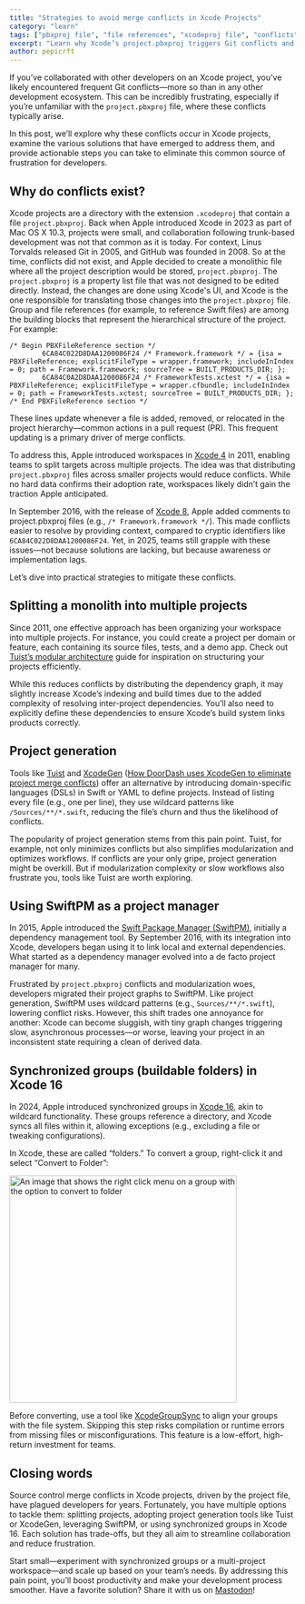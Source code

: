 ```yaml
---
title: "Strategies to avoid merge conflicts in Xcode Projects"
category: "learn"
tags: ["pbxproj file", "file references", "xcodeproj file", "conflicts", "merge tool", "Xcode"]
excerpt: "Learn why Xcode’s project.pbxproj triggers Git conflicts and how solutions like workspaces, SwiftPM or buildable groups can help developers reduce frustration in collaborative projects."
author: pepicrft
---
```


If you’ve collaborated with other developers on an Xcode project, you’ve likely encountered frequent Git conflicts—more so than in any other development ecosystem. This can be incredibly frustrating, especially if you’re unfamiliar with the `project.pbxproj` file, where these conflicts typically arise. 

In this post, we’ll explore why these conflicts occur in Xcode projects, examine the various solutions that have emerged to address them, and provide actionable steps you can take to eliminate this common source of frustration for developers.

## Why do conflicts exist?

Xcode projects are a directory with the extension `.xcodeproj` that contain a file `project.pbxproj`.
Back when Apple introduced Xcode in 2023 as part of Mac OS X 10.3,
projects were small, 
and collaboration following trunk-based development was not that common as it is today.
For context,
Linus Torvalds released Git in 2005,
and GitHub was founded in 2008.
So at the time, conflicts did not exist,
and Apple decided to create a monolithic file where all the project description would be stored, `project.pbxproj`.
The `project.pbxproj` is a property list file that was not designed to be edited directly.
Instead, the changes are done using Xcode's UI, and Xcode is the one responsible for translating those changes into the `project.pbxproj` file.
Group and file references (for example, to reference Swift files) are among the building blocks
that represent the hierarchical structure of the project. For example:
```
/* Begin PBXFileReference section */
		6CA84C022D8DAA1200086F24 /* Framework.framework */ = {isa = PBXFileReference; explicitFileType = wrapper.framework; includeInIndex = 0; path = Framework.framework; sourceTree = BUILT_PRODUCTS_DIR; };
		6CA84C0A2D8DAA1200086F24 /* FrameworkTests.xctest */ = {isa = PBXFileReference; explicitFileType = wrapper.cfbundle; includeInIndex = 0; path = FrameworkTests.xctest; sourceTree = BUILT_PRODUCTS_DIR; };
/* End PBXFileReference section */
```

These lines update whenever a file is added, removed, or relocated in the project hierarchy—common actions in a pull request (PR). This frequent updating is a primary driver of merge conflicts.

To address this, Apple introduced workspaces in [Xcode 4](https://developer.apple.com/xcode/) in 2011, enabling teams to split targets across multiple projects. The idea was that distributing `project.pbxproj` files across smaller projects would reduce conflicts. While no hard data confirms their adoption rate, workspaces likely didn’t gain the traction Apple anticipated.

In September 2016, with the release of [Xcode 8](https://developer.apple.com/documentation/xcode-release-notes/xcode-8-release-notes), Apple added comments to project.pbxproj files (e.g., `/* Framework.framework */`). This made conflicts easier to resolve by providing context, compared to cryptic identifiers like `6CA84C022D8DAA1200086F24`. Yet, in 2025, teams still grapple with these issues—not because solutions are lacking, but because awareness or implementation lags.

Let’s dive into practical strategies to mitigate these conflicts.

## Splitting a monolith into multiple projects

Since 2011, one effective approach has been organizing your workspace into multiple projects. For instance, you could create a project per domain or feature, each containing its source files, tests, and a demo app. Check out [Tuist’s modular architecture](https://docs.tuist.io/guides/develop/projects/tma-architecture) guide for inspiration on structuring your projects efficiently.

While this reduces conflicts by distributing the dependency graph, it may slightly increase Xcode’s indexing and build times due to the added complexity of resolving inter-project dependencies. You’ll also need to explicitly define these dependencies to ensure Xcode’s build system links products correctly.

## Project generation

Tools like [Tuist](https://docs.tuist.dev) and [XcodeGen](https://github.com/yonaskolb/XcodeGen) ([How DoorDash uses XcodeGen to eliminate project merge conflicts](https://careersatdoordash.com/blog/how-doordash-uses-xcodegen-to-eliminate-project-merge-conflicts/)) offer an alternative by introducing domain-specific languages (DSLs) in Swift or YAML to define projects. Instead of listing every file (e.g., one per line), they use wildcard patterns like `/Sources/**/*.swift`, reducing the file’s churn and thus the likelihood of conflicts.

The popularity of project generation stems from this pain point. Tuist, for example, not only minimizes conflicts but also simplifies modularization and optimizes workflows. If conflicts are your only gripe, project generation might be overkill. But if modularization complexity or slow workflows also frustrate you, tools like Tuist are worth exploring.

## Using SwiftPM as a project manager

In 2015, Apple introduced the [Swift Package Manager (SwiftPM)](https://www.swift.org/package-manager/), initially a dependency management tool. By September 2016, with its integration into Xcode, developers began using it to link local and external dependencies. What started as a dependency manager evolved into a de facto project manager for many.

Frustrated by `project.pbxproj` conflicts and modularization woes, developers migrated their project graphs to SwiftPM. Like project generation, SwiftPM uses wildcard patterns (e.g., `Sources/**/*.swift`), lowering conflict risks. However, this shift trades one annoyance for another: Xcode can become sluggish, with tiny graph changes triggering slow, asynchronous processes—or worse, leaving your project in an inconsistent state requiring a clean of derived data.

## Synchronized groups (buildable folders) in Xcode 16

In 2024, Apple introduced synchronized groups in [Xcode 16](https://developer.apple.com/documentation/xcode-release-notes/xcode-16-release-notes), akin to wildcard functionality. These groups reference a directory, and Xcode syncs all files within it, allowing exceptions (e.g., excluding a file or tweaking configurations).

In Xcode, these are called “folders.” To convert a group, right-click it and select “Convert to Folder”:

<img alt="An image that shows the right click menu on a group with the option to convert to folder" width="400" src="/marketing/images/blog/2025/03/21/convert-to-folder.jpeg"/>

Before converting, use a tool like [XcodeGroupSync](https://github.com/qonto/XcodeGroupSync) to align your groups with the file system. Skipping this step risks compilation or runtime errors from missing files or misconfigurations. This feature is a low-effort, high-return investment for teams.

## Closing words

Source control merge conflicts in Xcode projects, driven by the project file, have plagued developers for years. Fortunately, you have multiple options to tackle them: splitting projects, adopting project generation tools like Tuist or XcodeGen, leveraging SwiftPM, or using synchronized groups in Xcode 16. Each solution has trade-offs, but they all aim to streamline collaboration and reduce frustration.

Start small—experiment with synchronized groups or a multi-project workspace—and scale up based on your team’s needs. By addressing this pain point, you’ll boost productivity and make your development process smoother. Have a favorite solution? Share it with us on [Mastodon](https://fosstodon.org/@tuist)!
